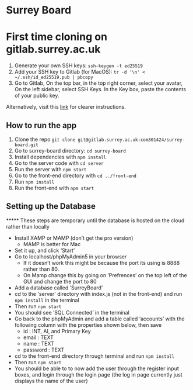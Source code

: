 # Surrey Board

# First time cloning on gitlab.surrey.ac.uk

1. Generate your own SSH keys:
`ssh-keygen -t ed25519`
2. Add your SSH key to Gitlab (for MacOS): `tr -d '\n' < ~/.ssh/id_ed25519.pub | pbcopy`
3. Go to Gitlab, On the top bar, in the top right corner, select your avatar, On the left sidebar, select SSH Keys. In the Key box, paste the contents of your public key.

Alternatively, visit this [link](https://docs.gitlab.com/ee/ssh/) for clearer instructions.

## How to run the app

1. Clone the repo
   `git clone git@gitlab.surrey.ac.uk:com301424/surrey-board.git`
2. Go to surrey-board directory: `cd surrey-board`
3. Install dependencies with `npm install`
4. Go to the server code with `cd server`
5. Run the server with `npm start`
6. Go to the front-end directory with `cd ../front-end`
7. Run `npm install`
8. Run the front-end with `npm start`

## Setting up the Database
***** These steps are temporary until the database is hosted on the cloud rather than locally
- Install XAMP or MAMP (don’t get the pro version)
    - MAMP is better for Mac
- Set it up, and click ‘Start’
- Go to localhost/phpMyAdmin5 in your browser
    - If it doesn’t work this might be because the port its using is 8888 rather than 80. 
    - On Mamp change this by going on ’Prefrences’ on the top left of the GUI and change the port to 80
- Add a database called ’SurreyBoard’ 
- cd to the 'server' directory with index.js (not in the front-end) and run `npm install` in the terminal
- Then run `npm start`
- You should see ‘SQL Connected’ in the terminal
- Go back to the phpMyAdmin and add a table called ‘accounts’ with the following column with the properties shown below, then save
    - id : INT, AI, and Primary Key
    - email : TEXT
    - name : TEXT
    - password : TEXT
- cd to the front-end directory through terminal and run `npm install`
- Then run `npm start`
- You should be able to to now add the user through the register input boxes, and login through the login page (the log in page currently just displays the name of the user)

